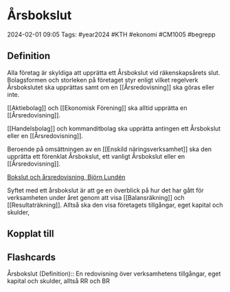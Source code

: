 # Årsbokslut

2024-02-01 09:05
Tags: #year2024 #KTH #ekonomi #CM1005 #begrepp

## Definition

Alla företag är skyldiga att upprätta ett Årsbokslut vid räkenskapsårets slut. Bolagsformen och storleken på företaget styr enligt vilket regelverk Årsbokslutet ska upprättas samt om en [[Årsredovisning]] ska göras eller inte.

[[Aktiebolag]] och [[Ekonomisk Förening]] ska alltid upprätta en [[Årsredovisning]].

[[Handelsbolag]] och kommanditbolag ska upprätta antingen ett Årsbokslut eller en [[Årsredovisning]].

Beroende på omsättningen av en [[Enskild näringsverksamhet]] ska den upprätta ett förenklat Årsbokslut, ett vanligt Årsbokslut eller en [[Årsredovisning]].

[Bokslut och årsredovisning, Björn Lundén](https://www.bjornlunden.se/f%C3%B6retagskunskap/bokslut--%C3%A5rsredovisning/s%C3%A5-g%C3%B6r-du-bokslut-och-%C3%A5rsredovisning__8611)

Syftet med ett årsbokslut är att ge en överblick på hur det har gått för verksamheten under året genom att visa [[Balansräkning]] och [[Resultaträkning]]. Alltså ska den visa företagets tillgångar, eget kapital och skulder,

## Kopplat till

## Flashcards

Årsbokslut (Definition):: En redovisning över verksamhetens tillgångar, eget kapital och skulder, alltså RR och BR
<!--SR:!2024-02-21,12,268!2024-02-23,13,270-->
